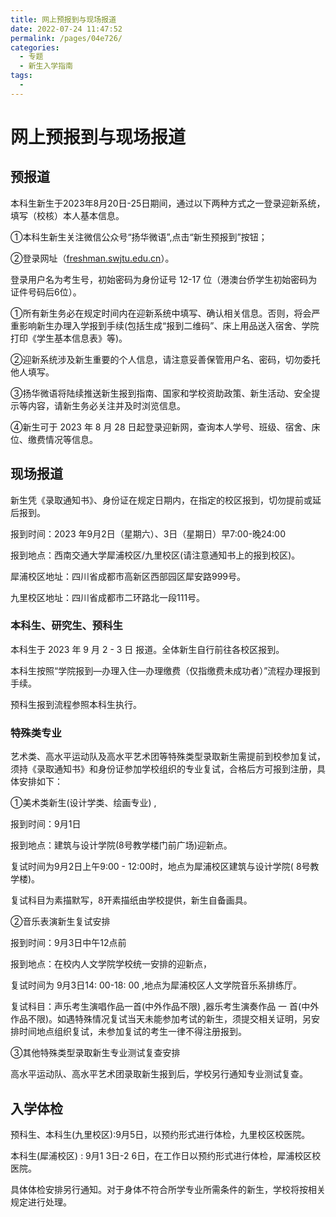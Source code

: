 ```yaml
---
title: 网上预报到与现场报道
date: 2022-07-24 11:47:52
permalink: /pages/04e726/
categories:
  - 专题
  - 新生入学指南
tags:
  - 
---
```


<!-- markdownlint-disable MD025 MD033 -->

# 网上预报到与现场报道

## 预报道

本科生新生于2023年8月20日-25日期间，<!--研究生新生于 2022 年 7 月 26-31 日期间，-->通过以下两种方式之一登录迎新系统，填写（校核）本人基本信息。<!--本科生新生填写个人信息详见《西南交通大学本科新生入学手册》（已随录取通知书一并邮寄发放至新生），研究生新生填写个人信息详见[《西南交通大学研究生新生入学须知及生活指南》](http://xgservice.swjtu.edu.cn/service/uploadserver/down/getfile?file=files/mytest/202207/c88969ba-0785-46b3-b1eb-f721239d011c.pdf|%E9%99%84%E4%BB%B62%EF%BC%9A%E8%A5%BF%E5%8D%97%E4%BA%A4%E9%80%9A%E5%A4%A7%E5%AD%A6%E7%A0%94%E7%A9%B6%E7%94%9F%E6%96%B0%E7%94%9F%E5%85%A5%E5%AD%A6%E9%A1%BB%E7%9F%A5%E5%8F%8A%E7%94%9F%E6%B4%BB%E6%8C%87%E5%8D%97.pdf)。-->

①本科生新生关注微信公众号“扬华微语”,<!--，研究生新生关注微信公众号“扬华研究生”。-->点击“新生预报到”按钮；

②登录网址（[freshman.swjtu.edu.cn](https://freshman.swjtu.edu.cn/)）。

登录用户名为考生号，初始密码为身份证号 12-17 位（港澳台侨学生初始密码为证件号码后6位）。

①所有新生务必在规定时间内在迎新系统中填写、确认相关信息。否则，将会严重影响新生办理入学报到手续(包括生成“报到二维码”、床上用品送入宿舍、学院打印《学生基本信息表》等)。

②迎新系统涉及新生重要的个人信息，请注意妥善保管用户名、密码，切勿委托他人填写。

③扬华微语将陆续推送新生报到指南、国家和学校资助政策、新生活动、安全提示等内容，请新生务必关注并及时浏览信息。

④新生可于 2023 年 8 月 28 日起登录迎新网，查询本人学号、班级、宿舍、床位、缴费情况等信息。

## 现场报道
新生凭《录取通知书》、身份证在规定日期内，在指定的校区报到，切勿提前或延后报到。

报到时间：2023 年9月2日（星期六）、3日（星期日）早7:00-晚24:00

报到地点：西南交通大学犀浦校区/九里校区(请注意通知书上的报到校区)。

犀浦校区地址：四川省成都市高新区西部园区犀安路999号。
<!-- 犀浦校区报到地点：一号教学楼与网球场之间道路 -->

九里校区地址：四川省成都市二环路北一段111号。
<!-- 九里校区报到地点：九里校区沿唐臣路至东门  -->

<!-- 22年
报道地点详见 [新生报到点示意图](http://xgservice.swjtu.edu.cn/service/uploadserver/down/getfile?file=files/mytest/202207/8895222b-c976-4b3f-b7ac-45139e524df5.pdf|%E9%99%84%E4%BB%B63%EF%BC%9A%E6%96%B0%E7%94%9F%E6%8A%A5%E5%88%B0%E7%82%B9%E7%A4%BA%E6%84%8F%E5%9B%BE.pdf) 。 -->

### 本科生、研究生、预科生

本科生于 2023 年 9 月 2 - 3 日 报道。全体新生自行前往各校区报到。
<!-- 研究生暂未通知
本科生、研究生、预科生于 2023 年 9 月 2 - 3 日 报道。全体新生自行前往各校区报到。 -->

本科生按照“学院报到—办理入住—办理缴费（仅指缴费未成功者）”流程办理报到手续。
<!-- 
研究生按照“学院报到—办理入住（仅指迎新网上申请到宿舍者）—办理缴费(仅指缴费未成功者)”流程办理报到手续。
-->
预科生报到流程参照本科生执行。

### 特殊类专业

艺术类、高水平运动队及高水平艺术团等特殊类型录取新生需提前到校参加复试，须持《录取通知书》和身份证参加学校组织的专业复试，合格后方可报到注册，具体安排如下：

①美术类新生(设计学类、绘画专业) ,

报到时间：9月1日

报到地点：建筑与设计学院(8号教学楼门前广场)迎新点。

复试时间为9月2日上午9:00 - 12:00时，地点为犀浦校区建筑与设计学院( 8号教学楼)。

复试科目为素描默写，8开素描纸由学校提供，新生自备画具。

②音乐表演新生复试安排

报到时间：9月3日中午12点前

报到地点：在校内人文学院学校统一安排的迎新点，

复试时间为 9月3日14: 00-18: 00 ,地点为犀浦校区人文学院音乐系排练厅。

复试科目：声乐考生演唱作品一首(中外作品不限) ,器乐考生演奏作品 一 首(中外作品不限)。如遇特殊情况复试当天未能参加考试的新生，须提交相关证明，另安排时间地点组织复试，未参加复试的考生一律不得注册报到。

③其他特殊类型录取新生专业测试复查安排

高水平运动队、高水平艺术团录取新生报到后，学校另行通知专业测试复查。

## 入学体检

预科生、本科生(九里校区):9月5日，以预约形式进行体检，九里校区校医院。

本科生(犀浦校区) : 9月1 3日-2 6日，在工作日以预约形式进行体检，犀浦校区校医院。

具体体检安排另行通知。对于身体不符合所学专业所需条件的新生，学校将按相关规定进行处理。